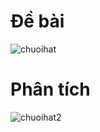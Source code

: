 # Đề bài
![chuoihat](https://github.com/VanHoang110802/Competitive_Programming/assets/108053955/7e38d85d-5e0a-4e16-a545-8c6632b3bdbf)

# Phân tích
![chuoihat2](https://github.com/VanHoang110802/Competitive_Programming/assets/108053955/711b7721-cac5-4f93-ad0d-c89aca325ade)
